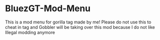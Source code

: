 # BluezGT-Mod-Menu
This is a mod menu for gorilla tag made by me! Please do not use this to cheat in tag and Gobbler will be taking over this mod because I do not like Illegal modding anymore
